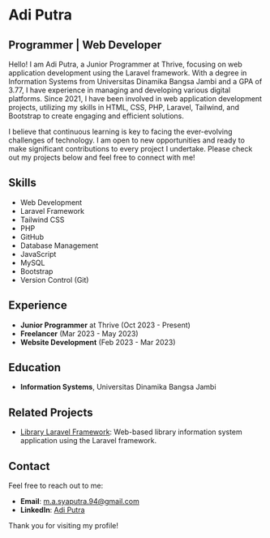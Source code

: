 # Adi Putra

## Programmer | Web Developer

Hello! I am Adi Putra, a Junior Programmer at Thrive, focusing on web application development using the Laravel framework. With a degree in Information Systems from Universitas Dinamika Bangsa Jambi and a GPA of 3.77, I have experience in managing and developing various digital platforms. Since 2021, I have been involved in web application development projects, utilizing my skills in HTML, CSS, PHP, Laravel, Tailwind, and Bootstrap to create engaging and efficient solutions.

I believe that continuous learning is key to facing the ever-evolving challenges of technology. I am open to new opportunities and ready to make significant contributions to every project I undertake. Please check out my projects below and feel free to connect with me!

## Skills
- Web Development
- Laravel Framework
- Tailwind CSS
- PHP
- GitHub
- Database Management
- JavaScript
- MySQL
- Bootstrap
- Version Control (Git)

## Experience
- **Junior Programmer** at Thrive (Oct 2023 - Present)
- **Freelancer** (Mar 2023 - May 2023)
- **Website Development** (Feb 2023 - Mar 2023)

## Education
- **Information Systems**, Universitas Dinamika Bangsa Jambi

## Related Projects
- [Library Laravel Framework](https://github.com/adptra01/Library-Laravel-Framework): Web-based library information system application using the Laravel framework.

## Contact
Feel free to reach out to me:
- **Email**: m.a.syaputra.94@gmail.com
- **LinkedIn**: [Adi Putra](https://www.linkedin.com/in/adptra01/)

Thank you for visiting my profile!
